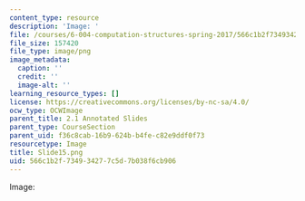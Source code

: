 ```yaml
---
content_type: resource
description: 'Image: '
file: /courses/6-004-computation-structures-spring-2017/566c1b2f734934277c5d7b038f6cb906_Slide15.png
file_size: 157420
file_type: image/png
image_metadata:
  caption: ''
  credit: ''
  image-alt: ''
learning_resource_types: []
license: https://creativecommons.org/licenses/by-nc-sa/4.0/
ocw_type: OCWImage
parent_title: 2.1 Annotated Slides
parent_type: CourseSection
parent_uid: f36c8cab-16b9-624b-b4fe-c82e9ddf0f73
resourcetype: Image
title: Slide15.png
uid: 566c1b2f-7349-3427-7c5d-7b038f6cb906
---
```

Image: 
